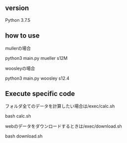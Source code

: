 ## version
Python 3.7.5

## how to use
mullerの場合

python3 main.py mueller s12M

woosleyの場合

python3 main.py woosley s12.4

## Execute specific code
フォルダ全てのデータを計算したい場合は/exec/calc.sh

bash calc.sh

webのデータをダウンロードするときは/exec/download.sh

bash download.sh

